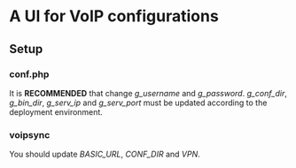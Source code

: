 # A UI for VoIP configurations

## Setup

### conf.php

It is __RECOMMENDED__ that change *g_username* and *g_password*. *g_conf_dir*,  *g_bin_dir*, *g_serv_ip* and *g_serv_port* must be updated according to the deployment environment.

### voipsync

You should update *BASIC_URL*, *CONF_DIR* and *VPN*.
